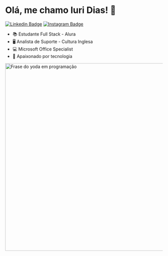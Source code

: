 # Olá, me chamo Iuri Dias! 👋
[![Linkedin Badge](https://img.shields.io/badge/-LinkedIn-blue?style=flat&logo=LinkedIn&logoColor=white)](https://br.linkedin.com/in/iuridias-) [![Instagram Badge](https://img.shields.io/badge/-Instagram-C13584?style=flat&logo=Instagram&logoColor=white)](https://www.instagram.com/iuriidias/)
- 📚 Estudante Full Stack - Alura
- 🖥️ Analista de Suporte - Cultura Inglesa
- 💻  Microsoft Office Specialist
- 📱 Apaixonado por tecnologia

<img src="https://cdn.rawgit.com/iuridias/iuridias/master/img/yoda.svg" alt="Frase do yoda em programação" width="600"/>
